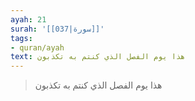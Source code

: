 ```yaml
---
ayah: 21
surah: '[[037|سورة]]'
tags:
- quran/ayah
text: هذا يوم الفصل الذي كنتم به تكذبون
---
```

> هذا يوم الفصل الذي كنتم به تكذبون
